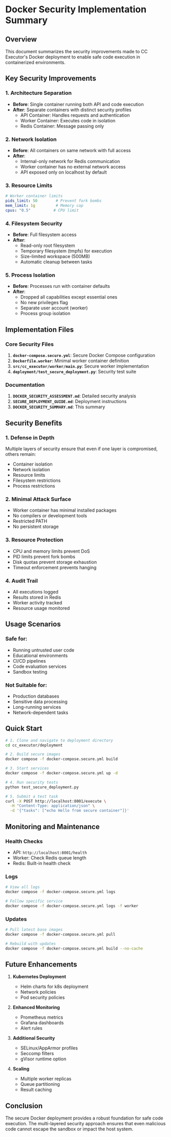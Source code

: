 # Docker Security Implementation Summary

## Overview

This document summarizes the security improvements made to CC Executor's Docker deployment to enable safe code execution in containerized environments.

## Key Security Improvements

### 1. **Architecture Separation**
- **Before**: Single container running both API and code execution
- **After**: Separate containers with distinct security profiles
  - API Container: Handles requests and authentication
  - Worker Container: Executes code in isolation
  - Redis Container: Message passing only

### 2. **Network Isolation**
- **Before**: All containers on same network with full access
- **After**: 
  - Internal-only network for Redis communication
  - Worker container has no external network access
  - API exposed only on localhost by default

### 3. **Resource Limits**
```yaml
# Worker container limits
pids_limit: 50        # Prevent fork bombs
mem_limit: 1g         # Memory cap
cpus: "0.5"          # CPU limit
```

### 4. **Filesystem Security**
- **Before**: Full filesystem access
- **After**:
  - Read-only root filesystem
  - Temporary filesystem (tmpfs) for execution
  - Size-limited workspace (500MB)
  - Automatic cleanup between tasks

### 5. **Process Isolation**
- **Before**: Processes run with container defaults
- **After**:
  - Dropped all capabilities except essential ones
  - No new privileges flag
  - Separate user account (worker)
  - Process group isolation

## Implementation Files

### Core Security Files
1. **`docker-compose.secure.yml`**: Secure Docker Compose configuration
2. **`Dockerfile.worker`**: Minimal worker container definition
3. **`src/cc_executor/worker/main.py`**: Secure worker implementation
4. **`deployment/test_secure_deployment.py`**: Security test suite

### Documentation
1. **`DOCKER_SECURITY_ASSESSMENT.md`**: Detailed security analysis
2. **`SECURE_DEPLOYMENT_GUIDE.md`**: Deployment instructions
3. **`DOCKER_SECURITY_SUMMARY.md`**: This summary

## Security Benefits

### 1. **Defense in Depth**
Multiple layers of security ensure that even if one layer is compromised, others remain:
- Container isolation
- Network isolation
- Resource limits
- Filesystem restrictions
- Process restrictions

### 2. **Minimal Attack Surface**
- Worker container has minimal installed packages
- No compilers or development tools
- Restricted PATH
- No persistent storage

### 3. **Resource Protection**
- CPU and memory limits prevent DoS
- PID limits prevent fork bombs
- Disk quotas prevent storage exhaustion
- Timeout enforcement prevents hanging

### 4. **Audit Trail**
- All executions logged
- Results stored in Redis
- Worker activity tracked
- Resource usage monitored

## Usage Scenarios

### Safe for:
- Running untrusted user code
- Educational environments
- CI/CD pipelines
- Code evaluation services
- Sandbox testing

### Not Suitable for:
- Production databases
- Sensitive data processing
- Long-running services
- Network-dependent tasks

## Quick Start

```bash
# 1. Clone and navigate to deployment directory
cd cc_executor/deployment

# 2. Build secure images
docker compose -f docker-compose.secure.yml build

# 3. Start services
docker compose -f docker-compose.secure.yml up -d

# 4. Run security tests
python test_secure_deployment.py

# 5. Submit a test task
curl -X POST http://localhost:8001/execute \
  -H "Content-Type: application/json" \
  -d '{"tasks": ["echo Hello from secure container"]}'
```

## Monitoring and Maintenance

### Health Checks
- API: `http://localhost:8001/health`
- Worker: Check Redis queue length
- Redis: Built-in health check

### Logs
```bash
# View all logs
docker compose -f docker-compose.secure.yml logs

# Follow specific service
docker compose -f docker-compose.secure.yml logs -f worker
```

### Updates
```bash
# Pull latest base images
docker compose -f docker-compose.secure.yml pull

# Rebuild with updates
docker compose -f docker-compose.secure.yml build --no-cache
```

## Future Enhancements

1. **Kubernetes Deployment**
   - Helm charts for k8s deployment
   - Network policies
   - Pod security policies

2. **Enhanced Monitoring**
   - Prometheus metrics
   - Grafana dashboards
   - Alert rules

3. **Additional Security**
   - SELinux/AppArmor profiles
   - Seccomp filters
   - gVisor runtime option

4. **Scaling**
   - Multiple worker replicas
   - Queue partitioning
   - Result caching

## Conclusion

The secure Docker deployment provides a robust foundation for safe code execution. The multi-layered security approach ensures that even malicious code cannot escape the sandbox or impact the host system.